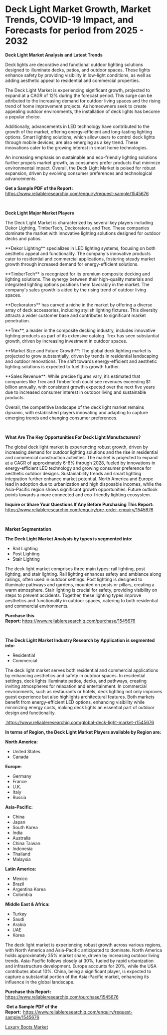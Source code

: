 <p><h1>Deck Light Market Growth, Market Trends, COVID-19 Impact, and Forecasts for period from 2025 - 2032</h1></p><p><strong>Deck Light Market Analysis and Latest Trends</strong></p>
<p><p>Deck lights are decorative and functional outdoor lighting solutions designed to illuminate decks, patios, and outdoor spaces. These lights enhance safety by providing visibility in low-light conditions, as well as adding aesthetic appeal to residential and commercial properties. </p><p>The Deck Light Market is experiencing significant growth, projected to expand at a CAGR of 12% during the forecast period. This surge can be attributed to the increasing demand for outdoor living spaces and the rising trend of home improvement projects. As homeowners seek to create appealing outdoor environments, the installation of deck lights has become a popular choice. </p><p>Additionally, advancements in LED technology have contributed to the growth of the market, offering energy-efficient and long-lasting lighting options. Smart lighting solutions, which allow users to control deck lights through mobile devices, are also emerging as a key trend. These innovations cater to the growing interest in smart home technologies. </p><p>An increasing emphasis on sustainable and eco-friendly lighting solutions further propels market growth, as consumers prefer products that minimize environmental impact. Overall, the Deck Light Market is poised for robust expansion, driven by evolving consumer preferences and technological advancements.</p></p>
<p><strong>Get a Sample PDF of the Report:&nbsp;</strong> <a href="https://www.reliableresearchiq.com/enquiry/request-sample/1545676?utm_campaign=2237&utm_medium=2&utm_source=Github&utm_content=ia&utm_term=06022025&utm_id=deck-light">https://www.reliableresearchiq.com/enquiry/request-sample/1545676</a></p>
<p>&nbsp;</p>
<p><strong>Deck Light Major Market Players</strong></p>
<p><p>The Deck Light Market is characterized by several key players including Dekor Lighting, TimberTech, Deckorators, and Trex. These companies dominate the market with innovative lighting solutions designed for outdoor decks and patios.</p><p>**Dekor Lighting** specializes in LED lighting systems, focusing on both aesthetic appeal and functionality. The company's innovative products cater to residential and commercial applications, fostering steady market growth through increased demand for energy-efficient solutions.</p><p>**TimberTech** is recognized for its premium composite decking and lighting solutions. The synergy between their high-quality materials and integrated lighting options positions them favorably in the market. The company's sales growth is aided by the rising trend of outdoor living spaces.</p><p>**Deckorators** has carved a niche in the market by offering a diverse array of deck accessories, including stylish lighting fixtures. This diversity attracts a wider customer base and contributes to significant market penetration.</p><p>**Trex**, a leader in the composite decking industry, includes innovative lighting products as part of its extensive catalog. Trex has seen substantial growth, driven by increasing investment in outdoor spaces.</p><p>**Market Size and Future Growth**: The global deck lighting market is projected to grow substantially, driven by trends in residential landscaping and outdoor renovations. The shift towards energy-efficient and aesthetic lighting solutions is expected to fuel this growth further.</p><p>**Sales Revenue**: While precise figures vary, it’s estimated that companies like Trex and TimberTech could see revenues exceeding $1 billion annually, with consistent growth expected over the next five years due to increased consumer interest in outdoor living and sustainable products.</p><p>Overall, the competitive landscape of the deck light market remains dynamic, with established players innovating and adapting to capture emerging trends and changing consumer preferences.</p></p>
<p>&nbsp;</p>
<p><strong>What Are The Key Opportunities For Deck Light Manufacturers?</strong></p>
<p><p>The global deck light market is experiencing robust growth, driven by increasing demand for outdoor lighting solutions and the rise in residential and commercial construction activities. The market is projected to expand at a CAGR of approximately 6-8% through 2028, fueled by innovations in energy-efficient LED technology and growing consumer preference for aesthetic outdoor designs. Sustainability trends and smart lighting integration further enhance market potential. North America and Europe lead in adoption due to urbanization and high disposable incomes, while the Asia-Pacific region shows significant growth opportunities. Future outlook points towards a more connected and eco-friendly lighting ecosystem.</p></p>
<p><strong>Inquire or Share Your Questions If Any Before Purchasing This Report:</strong> <a href="https://www.reliableresearchiq.com/enquiry/pre-order-enquiry/1545676?utm_campaign=2237&utm_medium=2&utm_source=Github&utm_content=ia&utm_term=06022025&utm_id=deck-light">https://www.reliableresearchiq.com/enquiry/pre-order-enquiry/1545676</a></p>
<p>&nbsp;</p>
<p><strong>Market Segmentation</strong></p>
<p><strong>The Deck Light Market Analysis by types is segmented into:</strong></p>
<p><ul><li>Rail Lighting</li><li>Post Lighting</li><li>Stair Lighting</li></ul></p>
<p><p>The deck light market comprises three main types: rail lighting, post lighting, and stair lighting. Rail lighting enhances safety and ambiance along railings, often used in outdoor settings. Post lighting is designed to illuminate pathways and gardens, mounted on posts or pillars, creating a warm atmosphere. Stair lighting is crucial for safety, providing visibility on steps to prevent accidents. Together, these lighting types improve aesthetics and functionality in outdoor spaces, catering to both residential and commercial environments.</p></p>
<p><strong>Purchase this Report:&nbsp;</strong><a href="https://www.reliableresearchiq.com/purchase/1545676?utm_campaign=2237&utm_medium=2&utm_source=Github&utm_content=ia&utm_term=06022025&utm_id=deck-light">https://www.reliableresearchiq.com/purchase/1545676</a></p>
<p>&nbsp;</p>
<p><strong>The Deck Light Market Industry Research by Application is segmented into:</strong></p>
<p><ul><li>Residential</li><li>Commercial</li></ul></p>
<p><p>The deck light market serves both residential and commercial applications by enhancing aesthetics and safety in outdoor spaces. In residential settings, deck lights illuminate patios, decks, and pathways, creating inviting atmospheres for relaxation and entertainment. In commercial environments, such as restaurants or hotels, deck lighting not only improves guest experience but also highlights architectural features. Both markets benefit from energy-efficient LED options, enhancing visibility while minimizing energy costs, making deck lights an essential part of outdoor design and functionality.</p></p>
<p><a href="https://www.reliableresearchiq.com/global-deck-light-market-r1545676?utm_campaign=2237&utm_medium=2&utm_source=Github&utm_content=ia&utm_term=06022025&utm_id=deck-light">&nbsp;https://www.reliableresearchiq.com/global-deck-light-market-r1545676</a></p>
<p><strong>In terms of Region, the Deck Light Market Players available by Region are:</strong></p>
<p>
    <p> <strong> North America: </strong>
        <ul>
            <li>United States</li>
            <li>Canada</li>
        </ul>
        </p> 
    <p> <strong> Europe: </strong>
        <ul>
            <li>Germany</li>
            <li>France</li>
            <li>U.K.</li>
            <li>Italy</li>
            <li>Russia</li>
        </ul>
        </p> 
    <p> <strong> Asia-Pacific: </strong>
        <ul>
            <li>China</li>
            <li>Japan</li>
            <li>South Korea</li>
            <li>India</li>
            <li>Australia</li>
            <li>China Taiwan</li>
            <li>Indonesia</li>
            <li>Thailand</li>
            <li>Malaysia</li>
        </ul>
        </p> 
    <p> <strong> Latin America: </strong>
        <ul>
            <li>Mexico</li>
            <li>Brazil</li>
            <li>Argentina Korea</li>
            <li>Colombia</li>
        </ul>
        </p> 
    <p> <strong> Middle East & Africa: </strong>
        <ul>
            <li>Turkey</li>
            <li>Saudi</li>
            <li>Arabia</li>
            <li>UAE</li>
            <li>Korea</li>
        </ul>
    </p>
    </p>
<p><p>The deck light market is experiencing robust growth across various regions, with North America and Asia-Pacific anticipated to dominate. North America holds approximately 35% market share, driven by increasing outdoor living trends. Asia-Pacific follows closely at 30%, fueled by rapid urbanization and infrastructure development. Europe accounts for 20%, while the USA contributes about 10%. China, being a significant player, is expected to capture a substantial portion of the Asia-Pacific market, enhancing its influence in the global landscape.</p></p>
<p><strong>Purchase this Report: </strong><a href="https://www.reliableresearchiq.com/purchase/1545676?utm_campaign=2237&utm_medium=2&utm_source=Github&utm_content=ia&utm_term=06022025&utm_id=deck-light">https://www.reliableresearchiq.com/purchase/1545676</a></p>
<p>&nbsp;<strong>Get a Sample PDF of the Report:&nbsp;&nbsp;</strong><a href="https://www.reliableresearchiq.com/enquiry/request-sample/1545676?utm_campaign=2237&utm_medium=2&utm_source=Github&utm_content=ia&utm_term=06022025&utm_id=deck-light">https://www.reliableresearchiq.com/enquiry/request-sample/1545676</a></p>
<p><strong></strong></p>
<p><p><a href="https://github.com/comasnickie/Market-Research-Report-List-1/blob/main/luxury-boots-market.md?utm_campaign=2237&utm_medium=2&utm_source=Github&utm_content=ia&utm_term=06022025&utm_id=deck-light">Luxury Boots Market</a></p></p>